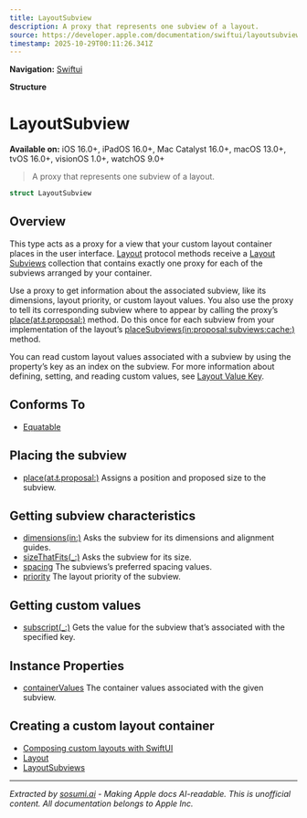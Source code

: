 ```yaml
---
title: LayoutSubview
description: A proxy that represents one subview of a layout.
source: https://developer.apple.com/documentation/swiftui/layoutsubview
timestamp: 2025-10-29T00:11:26.341Z
---
```


**Navigation:** [Swiftui](/documentation/swiftui)

**Structure**

# LayoutSubview

**Available on:** iOS 16.0+, iPadOS 16.0+, Mac Catalyst 16.0+, macOS 13.0+, tvOS 16.0+, visionOS 1.0+, watchOS 9.0+

> A proxy that represents one subview of a layout.

```swift
struct LayoutSubview
```

## Overview

This type acts as a proxy for a view that your custom layout container places in the user interface. [Layout](/documentation/swiftui/layout) protocol methods receive a [Layout Subviews](/documentation/swiftui/layoutsubviews) collection that contains exactly one proxy for each of the subviews arranged by your container.

Use a proxy to get information about the associated subview, like its dimensions, layout priority, or custom layout values. You also use the proxy to tell its corresponding subview where to appear by calling the proxy’s [place(at:anchor:proposal:)](/documentation/swiftui/layoutsubview/place(at:anchor:proposal:)) method. Do this once for each subview from your implementation of the layout’s [placeSubviews(in:proposal:subviews:cache:)](/documentation/swiftui/layout/placesubviews(in:proposal:subviews:cache:)) method.

You can read custom layout values associated with a subview by using the property’s key as an index on the subview. For more information about defining, setting, and reading custom values, see [Layout Value Key](/documentation/swiftui/layoutvaluekey).

## Conforms To

- [Equatable](/documentation/Swift/Equatable)

## Placing the subview

- [place(at:anchor:proposal:)](/documentation/swiftui/layoutsubview/place(at:anchor:proposal:)) Assigns a position and proposed size to the subview.

## Getting subview characteristics

- [dimensions(in:)](/documentation/swiftui/layoutsubview/dimensions(in:)) Asks the subview for its dimensions and alignment guides.
- [sizeThatFits(_:)](/documentation/swiftui/layoutsubview/sizethatfits(_:)) Asks the subview for its size.
- [spacing](/documentation/swiftui/layoutsubview/spacing) The subviews’s preferred spacing values.
- [priority](/documentation/swiftui/layoutsubview/priority) The layout priority of the subview.

## Getting custom values

- [subscript(_:)](/documentation/swiftui/layoutsubview/subscript(_:)) Gets the value for the subview that’s associated with the specified key.

## Instance Properties

- [containerValues](/documentation/swiftui/layoutsubview/containervalues) The container values associated with the given subview.

## Creating a custom layout container

- [Composing custom layouts with SwiftUI](/documentation/swiftui/composing-custom-layouts-with-swiftui)
- [Layout](/documentation/swiftui/layout)
- [LayoutSubviews](/documentation/swiftui/layoutsubviews)

---

*Extracted by [sosumi.ai](https://sosumi.ai) - Making Apple docs AI-readable.*
*This is unofficial content. All documentation belongs to Apple Inc.*
